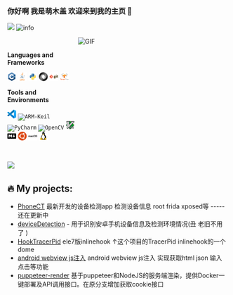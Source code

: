 ### 你好啊   我是萌木盖  欢迎来到我的主页 👋

<!--
**mengmugai/mengmugai** is a ✨ _special_ ✨ repository because its `README.md` (this file) appears on your GitHub profile.

Here are some ideas to get you started:

- 🔭 I’m currently working on ...
- 🌱 I’m currently learning ...
- 👯 I’m looking to collaborate on ...
- 🤔 I’m looking for help with ...
- 💬 Ask me about ...
- 📫 How to reach me: ...
- 😄 Pronouns: ...
- ⚡ Fun fact: ...
-->

<!-- ![](https://visitor-badge.glitch.me/badge?page_id=mengmugai) -->
![](http://antzuhl.cn:4000/get/@mengmugai)
![info](https://github-readme-stats.vercel.app/api?username=mengmugai&show_icons=true&count_private=true&hide=prs&theme=default_repocard)

<img align="right" alt="GIF" src="https://github.com/abhisheknaiidu/abhisheknaiidu/blob/master/code.gif?raw=true" width="343" height="220" title="Do what you like, and do it best!"> &nbsp;&nbsp;&nbsp;&nbsp;


 
**Languages and Frameworks**

<code><img height="20" src="https://raw.githubusercontent.com/github/explore/80688e429a7d4ef2fca1e82350fe8e3517d3494d/topics/cpp/cpp.png" alt="C++" title="C++"></code>
<code><img height="20" src="https://raw.githubusercontent.com/github/explore/80688e429a7d4ef2fca1e82350fe8e3517d3494d/topics/java/java.png" alt="java" title="C++"></code>
<code><img height="20" src="https://raw.githubusercontent.com/github/explore/80688e429a7d4ef2fca1e82350fe8e3517d3494d/topics/python/python.png" alt="Python" title="Python"></code>
<code><img height="20" src="https://raw.githubusercontent.com/github/explore/80688e429a7d4ef2fca1e82350fe8e3517d3494d/topics/json/json.png" alt="JSON" title="JSON"></code>
<code><img height="20" src="https://raw.githubusercontent.com/github/explore/80688e429a7d4ef2fca1e82350fe8e3517d3494d/topics/git/git.png" alt="Git" title="Git"></code>
<code><img height="20" src="https://raw.githubusercontent.com/github/explore/80688e429a7d4ef2fca1e82350fe8e3517d3494d/topics/tensorflow/tensorflow.png" alt="TensorFlow" title="TensorFlow"></code>


**Tools and Environments**

<code><img height="20" src="https://raw.githubusercontent.com/github/explore/80688e429a7d4ef2fca1e82350fe8e3517d3494d/topics/visual-studio-code/visual-studio-code.png" alt="VSCode" title="VSCode"></code>
<code><img height="20" src="https://user-images.githubusercontent.com/29084184/128668555-59d96329-2e64-4370-bfdc-89bf7a12aea8.png" alt="ARM-Keil" title="ARM-Keil"></code>
<code><img height="20" src="https://images.nowcoder.com/images/20180629/0_1530258305740_67F7BB46DE9FC78164CA628F2CE05C37" alt="PyCharm" title="PyCharm"></code>
<code><img height="20" src="https://camo.githubusercontent.com/ce9fb3389462f2c9444f863e410f0d17d04b216beba8749a015011887eadfbaf/68747470733a2f2f7777772e766563746f726c6f676f2e7a6f6e652f6c6f676f732f6f70656e63762f6f70656e63762d69636f6e2e737667" alt="OpenCV" title="OpenCV"></code>
<code><img height="20" src="https://raw.githubusercontent.com/github/explore/80688e429a7d4ef2fca1e82350fe8e3517d3494d/topics/vim/vim.png" alt="Vim" title="Vim"></code>
<code><img height="20" src="https://raw.githubusercontent.com/github/explore/80688e429a7d4ef2fca1e82350fe8e3517d3494d/topics/markdown/markdown.png" alt="Markdown" title="MarkDown"></code>
<code><img height="20" src="https://raw.githubusercontent.com/github/explore/80688e429a7d4ef2fca1e82350fe8e3517d3494d/topics/ubuntu/ubuntu.png" alt="Ubuntu" title="Ubuntu"></code>
<code><img height="20" src="https://raw.githubusercontent.com/github/explore/80688e429a7d4ef2fca1e82350fe8e3517d3494d/topics/macos/macos.png" alt="MacOS" title="MacOS"></code>
<code><img height="20" src="https://raw.githubusercontent.com/github/explore/80688e429a7d4ef2fca1e82350fe8e3517d3494d/topics/linux/linux.png" alt="Linux" title="Linux"></code>

<br>

<!--END_SECTION:waka-->

[![](https://img.shields.io/badge/macOS-Hackintosh-292e33?style=flat-square&logo=apple&logoColor=ffffff)](https://www.tonymacx86.com/)



## 🔥 My projects:

- [PhoneCT](https://github.com/mengmugai/PhoneCt)    最新开发的设备检测app  检测设备信息 root frida xposed等       -----还在更新中
- [deviceDetection](https://github.com/mengmugai/deviceDetection) - 用于识别安卓手机设备信息及检测环境情况(丑  老旧不用了 )
- [HookTracerPid](https://github.com/mengmugai/HookTracerPid) ele7版inlinehook ↑这个项目的TracerPid  inlinehook的一个dome
- [android webview js注入](https://github.com/mengmugai/webviewdome)  android webview js注入  实现获取html json  输入 点击等功能
- [puppeteer-render](https://github.com/mengmugai/puppeteer-render)  基于puppeteer和NodeJS的服务端渲染，提供Docker一键部署及API调用接口。在原分支增加获取cookie接口
